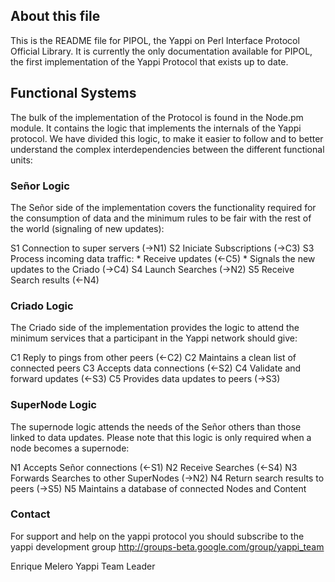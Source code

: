 ## About this file

This is the README file for PIPOL, the Yappi on Perl Interface Protocol Official Library.
It is currently the only documentation available for PIPOL, the first implementation
of the Yappi Protocol that exists up to date.

## Functional Systems

The bulk of the implementation of the Protocol is found in the Node.pm module. It contains
 the logic that implements the internals of the Yappi protocol. We have divided this logic, to make it easier to follow and to better understand the complex interdependencies between the different functional units:


### Señor Logic

The Señor side of the implementation covers the functionality required 
for the consumption of data and the minimum rules to be fair with the
rest of the world (signaling of new updates):

 S1 Connection to super servers (->N1)
 S2 Iniciate Subscriptions (->C3)
 S3 Process incoming data traffic:
    * Receive updates (<-C5)
    * Signals the new updates to the Criado (->C4)
 S4 Launch Searches (->N2)
 S5 Receive Search results (<-N4)

### Criado Logic

The Criado side of the implementation provides the logic to attend
the minimum services that a participant in the Yappi network should give:

 C1 Reply to pings from other peers (<-C2)
 C2 Maintains a clean list of connected peers
 C3 Accepts data connections (<-S2)
 C4 Validate and forward updates (<-S3)
 C5 Provides data updates to peers (->S3)

### SuperNode Logic

The supernode logic attends the needs of the Señor others than those linked to data updates. Please note that this logic is only required when a node becomes a supernode:

 N1 Accepts Señor connections (<-S1)
 N2 Receive Searches (<-S4)
 N3 Forwards Searches to other SuperNodes (->N2)
 N4 Return search results to peers (->S5)
 N5 Maintains a database of connected Nodes and Content


### Contact

For support and help on the yappi protocol you should subscribe
to the yappi development group http://groups-beta.google.com/group/yappi_team

Enrique Melero
Yappi Team Leader
